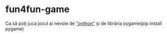 # fun4fun-game
Ca să poți juca jocul ai nevoie de ["python"](https://www.python.org/downloads/) și de librăria pygame(pip install pygame) 
